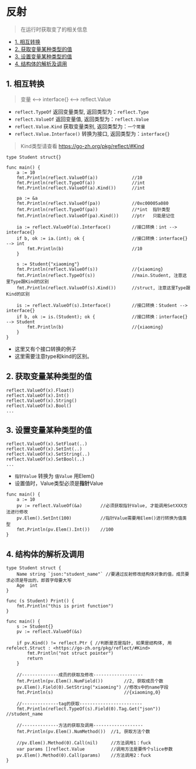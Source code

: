 # 反射

> 在运行时获取变了的相关信息

- [1. 相互转换](#1-相互转换)
- [2. 获取变量某种类型的值](#2-获取变量某种类型的值)
- [3. 设置变量某种类型的值](#3-设置变量某种类型的值)
- [4. 结构体的解析及调用](#4-结构体的解析及调用)

## 1. 相互转换

> 变量  <-->  interface{}  <-->  reflect.Value

- `reflect.TypeOf`  返回变量类型, 返回类型为：`reflect.Type`
- `reflect.ValueOf`  返回变量值, 返回类型为：`reflect.Value`
- `reflect.Value.Kind`  获取变量类别, 返回类型为：`一个常量`
- `reflect.Value.Interface()`    转换为接口, 返回类型为：`interface{}`

> Kind类型请查看 <https://go-zh.org/pkg/reflect/#Kind>

```golang
type Student struct{}

func main() {
    a := 10
    fmt.Println(reflect.ValueOf(a))             //10
    fmt.Println(reflect.TypeOf(a))              //int
    fmt.Println(reflect.ValueOf(a).Kind())      //int

    pa := &a
    fmt.Println(reflect.ValueOf(pa))            //0xc00005a080
    fmt.Println(reflect.TypeOf(pa))             //*int  指针类型
    fmt.Println(reflect.ValueOf(pa).Kind())     //ptr   只能是记住

    ia := reflect.ValueOf(a).Interface()        //接口转换：int --> interface{}
    if b, ok := ia.(int); ok {                  //接口转换：interface{} --> int
        fmt.Println(b)                          //10
    }

    s := Student{"xiaoming"}
    fmt.Println(reflect.ValueOf(s))             //{xiaoming}
    fmt.Println(reflect.TypeOf(s))              //main.Student, 注意这里Type跟Kind的区别
    fmt.Println(reflect.ValueOf(s).Kind())      //struct, 注意这里Type跟Kind的区别

    is := reflect.ValueOf(s).Interface()        //接口转换：Student --> interface{}
    if b, ok := is.(Student); ok {              //接口转换：interface{} --> Student
        fmt.Println(b)                          //{xiaoming}
    }
}
```

- 这里又有个接口转换的例子
- 这里需要注意type和kind的区别。

## 2. 获取变量某种类型的值

```golang
reflect.ValueOf(x).Float()
reflect.ValueOf(x).Int()
reflect.ValueOf(x).String()
reflect.ValueOf(x).Bool()
...
```

## 3. 设置变量某种类型的值

```golang
reflect.ValueOf(x).SetFloat(..)
reflect.ValueOf(x).SetInt(..)
reflect.ValueOf(x).SetString(..)
reflect.ValueOf(x).SetBool(..)
...
```

- `指针Value` 转换为 `值Value` 用Elem()
- 设置值时，Value类型必须是**指针**Value

```golang
func main() {
    a := 10
    pv := reflect.ValueOf(&a)       //必须获取指针Value, 才能调用SetXXX方法进行修改
    pv.Elem().SetInt(100)           //指针Value需要用Elem()进行转换为值类型
    fmt.Println(pv.Elem().Int())    //100
}
```

## 4. 结构体的解析及调用

```golang
type Student struct {
    Name string `json:"student_name"` //要通过反射修改结构体对象的值，成员要求必须是导出的，即首字母要大写
    Age  int
}

func (s Student) Print() {
    fmt.Println("this is print function")
}

func main() {
    s := Student{}
    pv := reflect.ValueOf(&s)

    if pv.Kind() != reflect.Ptr { //判断是否是指针, 如果是结构体, 用 refelect.Struct : <https://go-zh.org/pkg/reflect/#Kind>
        fmt.Println("not struct pointer")
        return
    }

    //--------------成员的获取及修改-------------------
    fmt.Println(pv.Elem().NumField())        //2, 获取成员个数
    pv.Elem().Field(0).SetString("xiaoming") //修改s中的name字段
    fmt.Println(s)                           //{xiaoming,0}

    //--------------tag的获取------------------------
    fmt.Println(reflect.TypeOf(s).Field(0).Tag.Get("json")) //student_name

    //--------------方法的获取及调用-------------------
    fmt.Println(pv.Elem().NumMethod())  //1, 获取方法个数

    //pv.Elem().Method(0).Call(nil)     //方法调用1：fuck
    var params []reflect.Value          //调用方法是要传个slice参数
    pv.Elem().Method(0).Call(params)    //方法调用2：fuck
}
```
